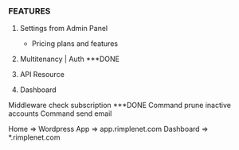 ### FEATURES ###

1. Settings from Admin Panel
    - Pricing plans and features

2. Multitenancy | Auth ***DONE
3. API Resource
4. Dashboard


Middleware check subscription ***DONE
Command prune inactive accounts
Command send email

Home => Wordpress
App => app.rimplenet.com
Dashboard => *.rimplenet.com
